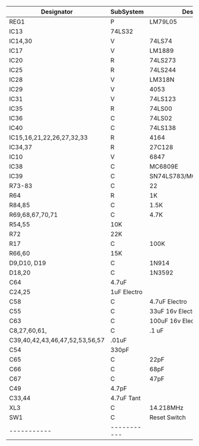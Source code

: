 | Designator | SubSystem | Description |
| ----------- | ----- | ----------- |
| REG1 | P | LM79L05 |
| IC13 | 74LS32 |
| IC14,30 | V | 74LS74 |
| IC17 | V | LM1889 |
| IC20 | R | 74LS273 |
| IC25 | R | 74LS244 |
| IC28 | V | LM318N |
| IC29 | V | 4053 |
| IC31 | V | 74LS123 |
| IC35 | R | 74LS00 |
| IC36 | C | 74LS02 |
| IC40 | C | 74LS138 |
| IC15,16,21,22,26,27,32,33 | R | 4164 |
| IC34,37 | R | 27C128 |
| IC10 | V | 6847 |
| IC38 | C | MC6809E |
| IC39 | C | SN74LS783/MC6883/SN74LS785 |  
| R73-83 | C | 22 |
| R64 | R | 1K |
| R84,85 | C | 1.5K |
| R69,68,67,70,71 | C |  4.7K |
| R54,55 | 10K |
| R72 | 22K |
| R17 | C | 100K |
| R66,60 | 15K |
| D9,D10, D19 | C | 1N914 |
| D18,20 | C | 1N3592 |
| C64 | 4.7uF |
| C24,25 | 1uF Electro
| C58 | C | 4.7uF Electro |
| C55 | C | 33uF 16v Electro |
| C63 | C | 100uF 16v Electro |
| C8,27,60,61, | C | .1 uF |
| C39,40,42,43,46,47,52,53,56,57 | .01uF |
| C54 | 330pF |
| C65 | C | 22pF |
| C66 | C | 68pF |
| C67 | C | 47pF |
| C49 | 4.7pF |
| C33,44 | 4.7uF Tant |
| XL3 | C | 14.218MHz | 
| SW1 | C | Reset Switch |
| ----------- | ----------- |
